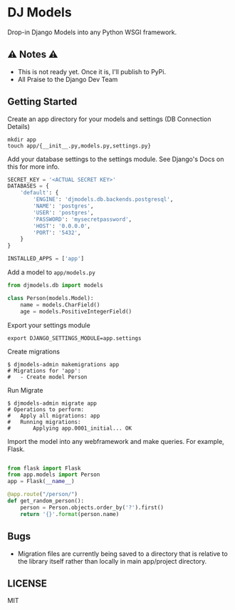 # DJ Models

Drop-in Django Models into any Python WSGI framework.

## ⚠️ Notes ⚠️
- This is not ready yet. Once it is, I'll publish to PyPi.
- All Praise to the Django Dev Team

## Getting Started

Create an app directory for your models and settings (DB Connection Details) 

    mkdir app
    touch app/{__init__.py,models.py,settings.py}
    
    
Add your database settings to the settings module. See Django's Docs on this for more info.

```python
SECRET_KEY = '<ACTUAL SECRET KEY>'
DATABASES = {
    'default': {
        'ENGINE': 'djmodels.db.backends.postgresql',
        'NAME': 'postgres',
        'USER': 'postgres',
        'PASSWORD': 'mysecretpassword',
        'HOST': '0.0.0.0',
        'PORT': '5432',
    }
}

INSTALLED_APPS = ['app']

```
    

Add a model to `app/models.py`

```python
from djmodels.db import models

class Person(models.Model):
    name = models.CharField()
    age = models.PositiveIntegerField()

```
Export your settings module

    export DJANGO_SETTINGS_MODULE=app.settings


Create migrations

    $ djmodels-admin makemigrations app
    # Migrations for 'app':
    #   - Create model Person 
    

Run Migrate

    $ djmodels-admin migrate app
    # Operations to perform:
    #   Apply all migrations: app
    #   Running migrations:
    #       Applying app.0001_initial... OK
    

Import the model into any webframework and make queries. For example, Flask.

```python

from flask import Flask
from app.models import Person
app = Flask(__name__)

@app.route("/person/")
def get_random_person():
    person = Person.objects.order_by('?').first()
    return '{}'.format(person.name)

``` 

## Bugs
- Migration files are currently being saved to a directory that is relative to the library itself rather than locally in main app/project directory. 


## LICENSE
MIT 
